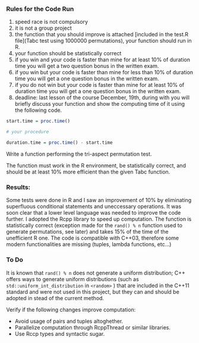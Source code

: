### Rules for the Code Run

1) speed race is not compulsory
2) it is not a group project
3) the function that you should improve is attached [included in the test.R file](Tabc test using 1000000 permutations), your function should run in R.
4) your function should be statistically correct
5) if you win and your code is faster than mine for at least 10% of duration time you will get a two question bonus in the written exam.
6) if you win but your code is faster than mine for less than 10% of duration time you will get a one question bonus in the written exam.
7) if you do not win but your code is faster than mine for at least 10% of duration time you will get a one question bonus in the written exam.
8) deadline: last lesson of the course December, 19th, during with you will briefly discuss your function and show the computing time of it using the following code.

``` R
start.time = proc.time()

# your procedure

duration.time = proc.time() - start.time
```
Write a function performing the tri-aspect permutation test.

The function must work in the R environment, be statistically correct, and should be at least 10% more efficient than the given Tabc function.

### Results:

Some tests were done in R and I saw an improvement of 10% by eliminating superfluous conditional statements and uneccessary operations.
It was soon clear that a lower level language was needed to improve the code further.
I adopted the Rcpp library to speed up computation.
The function is statistically correct (exception made for the  `rand() % n` function used to generate permutations, see later) and takes 15% of the time of the unefficient R one.
The code is compatible with C++03, therefore some modern functionalities are missing (tuples, lambda functions, etc...)

### To Do

It is known that `rand() % n` does not generate a uniform distribution; C++ offers ways to generate uniform distributions (such as `std::uniform_int_distribution` in `<random>` ) that are included in the C++11 standard and were not used in this project, but they can and should be adopted in stead of the current method.

Verify if the following changes improve computation:
- Avoid usage of pairs and tuples altoghether.
- Parallelize computation through RcppThread or similar libraries.
- Use Rccp types and syntactic sugar.
